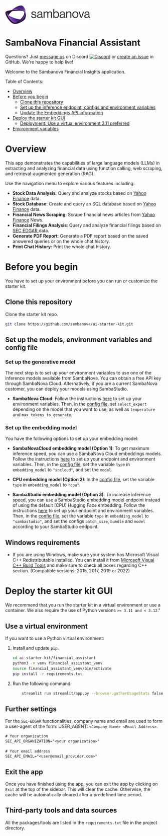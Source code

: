 
<a href="https://sambanova.ai/">
<picture>
 <source media="(prefers-color-scheme: dark)" srcset="../images/SambaNova-light-logo-1.png" height="60">
  <img alt="SambaNova logo" src="../images/SambaNova-dark-logo-1.png" height="60">
</picture>
</a>

SambaNova Financial Assistant
======================

Questions? Just <a href="https://discord.gg/54bNAqRw" target="_blank">message us</a> on Discord <a href="https://discord.gg/54bNAqRw" target="_blank"><img src="https://github.com/sambanova/ai-starter-kit/assets/150964187/aef53b52-1dc0-4cbf-a3be-55048675f583" alt="Discord" width="22"/></a> or <a href="https://github.com/sambanova/ai-starter-kit/issues/new/choose" target="_blank">create an issue</a> in GitHub. We're happy to help live!

Welcome to the Sambanova Financial Insights application.

Table of Contents:

- [Overview](#overview)
- [Before you begin](#before-you-begin)
    - [Clone this repository](#clone-this-repository)
    - [Set up the inference endpoint, configs and environment variables](#set-up-the-inference-endpoint-configs-and-environment-variables)
    - [Update the Embeddings API information](#update-the-embeddings-api-information)
- [Deploy the starter kit GUI](#deploy-the-starter-kit-gui)
    - [Deployment: Use a virtual environment 3.11 preferred](#workshop-deployment-use-a-virtual-environment-311-preferred)
- [Environment variables](#environment-variables)

# Overview

This app demonstrates the capabilities of large language models (LLMs)
in extracting and analyzing financial data using function calling, web scraping,
and retrieval-augmented generation (RAG).

Use the navigation menu to explore various features including:

- **Stock Data Analysis**: Query and analyze stocks based on
    <a href="https://pypi.org/project/yfinance/" target="_blank">Yahoo Finance</a> data.
- **Stock Database**: Create and query an SQL database based on
    <a href="https://pypi.org/project/yfinance/" target="_blank">Yahoo Finance</a> data.
- **Financial News Scraping**: Scrape financial news articles from 
    <a href="https://uk.finance.yahoo.com/" target="_blank">Yahoo Finance</a> News.
- **Financial Filings Analysis**: Query and analyze financial filings based on 
     <a href="https://www.sec.gov/edgar/search/" target="_blank">SEC EDGAR </a> data.
- **Generate PDF Report**: Generate a PDF report based on the saved answered queries
    or on the whole chat history.
- **Print Chat History**: Print the whole chat history.

# Before you begin

You have to set up your environment before you can run or customize the starter kit.

## Clone this repository

Clone the starter kit repo.

```bash
git clone https://github.com/sambanova/ai-starter-kit.git
```

## Set up the models, environment variables and config file

### Set up the generative model

The next step is to set up your environment variables to use one of the inference models available from SambaNova. You can obtain a free API key through SambaNova Cloud. Alternatively, if you are a current SambaNova customer, you can deploy your models using SambaStudio.

- **SambaNova Cloud**: Follow the instructions [here](../README.md#use-sambanova-cloud-option-1) to set up your environment variables.
    Then, in the [config file](./config.yaml), set `select_expert`  depending on the model that you want to use, as well as `temperature` and `max_tokens_to_generate`.

### Set up the embedding model

You have the following options to set up your embedding model:

* **SambaNovaCloud embedding model (Option 1)**: To get maximum inference speed, you can use a SambaNova Cloud embeddings models. Follow the instructions [here](../README.md#use-sambanovacloud-embedding-option-1) to set up your endpoint and environment variables. Then, in the [config file](./config.yaml), set the variable `type` in `embedding_model` to `"sncloud"`, and set the `model`.

* **CPU embedding model (Option 2)**: In the [config file](./config.yaml), set the variable `type` in `embedding_model` to `"cpu"`.

* **SambaStudio embedding model (Option 3)**: To increase inference speed, you can use a SambaStudio embedding model endpoint instead of using the default (CPU) Hugging Face embedding. Follow the instructions [here](../README.md#use-sambastudio-embedding-option-3) to set up your endpoint and environment variables. Then, in the [config file](./config.yaml), set the variable `type` in `embedding_model` to `"sambastudio"`, and set the configs `batch_size`, `bundle` and `model` according to your SambaStudio endpoint.

## Windows requirements

- If you are using Windows, make sure your system has Microsoft Visual C++ Redistributable installed. You can install it from [Microsoft Visual C++ Build Tools](https://visualstudio.microsoft.com/visual-cpp-build-tools/) and make sure to check all boxes regarding C++ section. (Compatible versions: 2015, 2017, 2019 or 2022)

# Deploy the starter kit GUI

We recommend that you run the starter kit in a virtual environment or use a container. We also require the use of Python versions `>= 3.11 and < 3.12`."

## Use a virtual environment

If you want to use a Python virtual environment:

1. Install and update `pip`.

    ```bash
    cd ai-starter-kit/financial_assistant
    python3 -m venv financial_assistant_venv
    source financial_assistant_venv/bin/activate
    pip install -r requirements.txt
    ```

2. Run the following command:

    ```bash
        streamlit run streamlit/app.py --browser.gatherUsageStats false 
    ```

## Further settings

For the `SEC-EDGAR` functionalities, company name and email are used to form a user-agent of the form:
USER_AGENT: ```<Company Name> <Email Address>```.

```
# Your organization
SEC_API_ORGANIZATION="<your organization>"

# Your email address
SEC_API_EMAIL="<user@email_provider.com>"
```

## Exit the app
Once you have finished using the app, you can exit the app by clicking on `Exit` at the top of the sidebar.
This will clear the cache.
Otherwise, the cache will be automatically cleared after a predefined time period.

## Third-party tools and data sources

All the packages/tools are listed in the `requirements.txt` file in the project directory.
